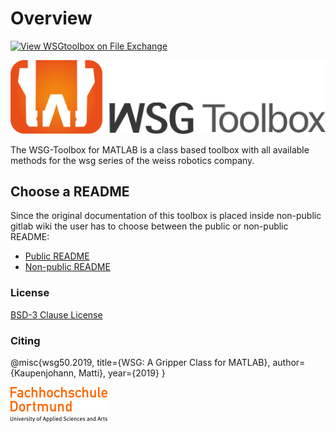 # Overview

[![View WSGtoolbox on File Exchange](https://www.mathworks.com/matlabcentral/images/matlab-file-exchange.svg)](https://de.mathworks.com/matlabcentral/fileexchange/89112-wsgtoolbox)

![word-and-design-mark-logo](/logo/wsg-toolbox_word_and_design_mark.png) 

The WSG-Toolbox for MATLAB is a class based toolbox with all available methods for the wsg series of the weiss robotics company.

## Choose a README

Since the original documentation of this toolbox is placed inside non-public gitlab wiki the user has to choose between the public or non-public README:

- [Public README](/doc/README_github.md)
- [Non-public README](/doc/README_gitlab.md)

### License

[BSD-3 Clause License](LICENSE)

### Citing

@misc{wsg50.2019, title={WSG: A Gripper Class for MATLAB}, author={Kaupenjohann, Matti}, year={2019} }

![FHDO](/logo/FhDo-Wortmarke_155x56_RGB.jpg)
